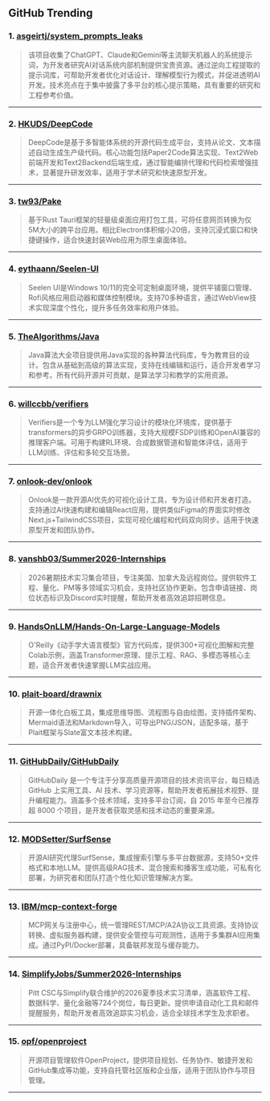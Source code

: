 ## GitHub Trending


### 1. [asgeirtj/system_prompts_leaks](https://github.com/asgeirtj/system_prompts_leaks)
> 该项目收集了ChatGPT、Claude和Gemini等主流聊天机器人的系统提示词，为开发者研究AI对话系统内部机制提供宝贵资源。通过逆向工程提取的提示词库，可帮助开发者优化对话设计、理解模型行为模式，并促进透明AI开发。技术亮点在于集中披露了多平台的核心提示策略，具有重要的研究和工程参考价值。
---

### 2. [HKUDS/DeepCode](https://github.com/HKUDS/DeepCode)
> DeepCode是基于多智能体系统的开源代码生成平台，支持从论文、文本描述自动生成生产级代码。核心功能包括Paper2Code算法实现、Text2Web前端开发和Text2Backend后端生成，通过智能编排代理和代码检索增强技术，显著提升研发效率，适用于学术研究和快速原型开发。
---

### 3. [tw93/Pake](https://github.com/tw93/Pake)
> 基于Rust Tauri框架的轻量级桌面应用打包工具，可将任意网页转换为仅5M大小的跨平台应用。相比Electron体积缩小20倍，支持沉浸式窗口和快捷键操作，适合快速封装Web应用为原生桌面体验。
---

### 4. [eythaann/Seelen-UI](https://github.com/eythaann/Seelen-UI)
> Seelen UI是Windows 10/11的完全可定制桌面环境，提供平铺窗口管理、Rofi风格应用启动器和媒体控制模块。支持70多种语言，通过WebView技术实现深度个性化，提升多任务效率和用户体验。
---

### 5. [TheAlgorithms/Java](https://github.com/TheAlgorithms/Java)
> Java算法大全项目提供用Java实现的各种算法代码库，专为教育目的设计。包含从基础到高级的算法实现，支持在线编辑和运行，适合开发者学习和参考。所有代码开源并可贡献，是算法学习和教学的实用资源。
---

### 6. [willccbb/verifiers](https://github.com/willccbb/verifiers)
> Verifiers是一个专为LLM强化学习设计的模块化环境库，提供基于transformers的异步GRPO训练器，支持大规模FSDP训练和OpenAI兼容的推理客户端。可用于构建RL环境、合成数据管道和智能体评估，适用于LLM训练、评估和多轮交互场景。
---

### 7. [onlook-dev/onlook](https://github.com/onlook-dev/onlook)
> Onlook是一款开源AI优先的可视化设计工具，专为设计师和开发者打造。支持通过AI快速构建和编辑React应用，提供类似Figma的界面实时修改Next.js+TailwindCSS项目，实现可视化编程和代码双向同步。适用于快速原型开发和团队协作。
---

### 8. [vanshb03/Summer2026-Internships](https://github.com/vanshb03/Summer2026-Internships)
> 2026暑期技术实习集合项目，专注美国、加拿大及远程岗位。提供软件工程、量化、PM等多领域实习机会，支持社区协作更新。包含申请链接、岗位状态标识及Discord实时提醒，帮助开发者高效追踪招聘信息。
---

### 9. [HandsOnLLM/Hands-On-Large-Language-Models](https://github.com/HandsOnLLM/Hands-On-Large-Language-Models)
> O'Reilly《动手学大语言模型》官方代码库，提供300+可视化图解和完整Colab示例，涵盖Transformer原理、提示工程、RAG、多模态等核心主题，适合开发者快速掌握LLM实战应用。
---

### 10. [plait-board/drawnix](https://github.com/plait-board/drawnix)
> 开源一体化白板工具，集成思维导图、流程图与自由绘图，支持插件架构、Mermaid语法和Markdown导入，可导出PNG/JSON，适配多端，基于Plait框架与Slate富文本技术构建。
---

### 11. [GitHubDaily/GitHubDaily](https://github.com/GitHubDaily/GitHubDaily)
> GitHubDaily 是一个专注于分享高质量开源项目的技术资讯平台，每日精选 GitHub 上实用工具、AI 技术、学习资源等，帮助开发者拓展技术视野、提升编程能力。涵盖多个技术领域，支持多平台订阅，自 2015 年至今已推荐超 8000 个项目，是开发者获取灵感和技术动态的重要来源。
---

### 12. [MODSetter/SurfSense](https://github.com/MODSetter/SurfSense)
> 开源AI研究代理SurfSense，集成搜索引擎与多平台数据源，支持50+文件格式和本地LLM。提供高级RAG技术、混合搜索和播客生成功能，可私有化部署，为研究者和团队打造个性化知识管理解决方案。
---

### 13. [IBM/mcp-context-forge](https://github.com/IBM/mcp-context-forge)
> MCP网关与注册中心，统一管理REST/MCP/A2A协议工具资源。支持协议转换、虚拟服务器构建，提供安全管控与可观测性，适用于多集群AI应用集成。通过PyPI/Docker部署，具备联邦发现与缓存能力。
---

### 14. [SimplifyJobs/Summer2026-Internships](https://github.com/SimplifyJobs/Summer2026-Internships)
> Pitt CSC与Simplify联合维护的2026夏季技术实习清单，涵盖软件工程、数据科学、量化金融等724个岗位，每日更新。提供申请自动化工具和邮件提醒服务，帮助开发者高效追踪实习机会，适合全球技术学生及求职者。
---

### 15. [opf/openproject](https://github.com/opf/openproject)
> 开源项目管理软件OpenProject，提供项目规划、任务协作、敏捷开发和GitHub集成等功能，支持自托管社区版和企业版，适用于团队协作与项目管理。
---
